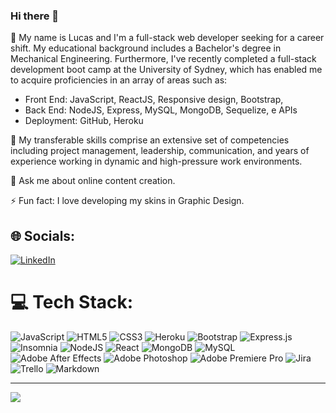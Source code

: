 ### Hi there 👋

🔭 My name is Lucas and I'm a full-stack web developer seeking for a career shift. My educational background includes a Bachelor's degree in Mechanical Engineering. Furthermore, I've recently completed a full-stack development boot camp at the University of Sydney, which has enabled me to acquire proficiencies in an array of areas such as:

- Front End: JavaScript, ReactJS, Responsive design, Bootstrap,
- Back End: NodeJS, Express, MySQL, MongoDB, Sequelize, e APIs
- Deployment: GitHub, Heroku <br>

🌱 My transferable skills comprise an extensive set of competencies including project management, leadership, communication, and years of experience working in dynamic and high-pressure work environments.<br>

💬 Ask me about online content creation.<br>

⚡ Fun fact: I love developing my skins in Graphic Design.


## 🌐 Socials:
[![LinkedIn](https://img.shields.io/badge/LinkedIn-%230077B5.svg?logo=linkedin&logoColor=white)](https://linkedin.com/in/https://www.linkedin.com/in/lucasaraujoau/) 

# 💻 Tech Stack:
![JavaScript](https://img.shields.io/badge/javascript-%23323330.svg?style=for-the-badge&logo=javascript&logoColor=%23F7DF1E) ![HTML5](https://img.shields.io/badge/html5-%23404d59.svg?style=for-the-badge&logo=html5&logoColor=white) ![CSS3](https://img.shields.io/badge/css3-%23323330.svg?style=for-the-badge&logo=css3&logoColor=white) ![Heroku](https://img.shields.io/badge/heroku-%23404d59.svg?style=for-the-badge&logo=heroku&logoColor=white) ![Bootstrap](https://img.shields.io/badge/bootstrap-%23323330.svg?style=for-the-badge&logo=bootstrap&logoColor=white) ![Express.js](https://img.shields.io/badge/express.js-%23404d59.svg?style=for-the-badge&logo=express&logoColor=%2361DAFB) ![Insomnia](https://img.shields.io/badge/Insomnia-%23323330?style=for-the-badge&logo=insomnia&logoColor=5849BE) ![NodeJS](https://img.shields.io/badge/node.js-%23404d59?style=for-the-badge&logo=node.js&logoColor=white) ![React](https://img.shields.io/badge/react-%23323330.svg?style=for-the-badge&logo=react&logoColor=%2361DAFB) ![MongoDB](https://img.shields.io/badge/MongoDB-%23404d59.svg?style=for-the-badge&logo=mongodb&logoColor=white) ![MySQL](https://img.shields.io/badge/mysql-%23323330.svg?style=for-the-badge&logo=mysql&logoColor=white) ![Adobe After Effects](https://img.shields.io/badge/Adobe%20After%20Effects-%23404d59.svg?style=for-the-badge&logo=Adobe%20After%20Effects&logoColor=white) ![Adobe Photoshop](https://img.shields.io/badge/adobephotoshop-%23323330.svg?style=for-the-badge&logo=adobephotoshop&logoColor=white) ![Adobe Premiere Pro](https://img.shields.io/badge/Adobe%20Premiere%20Pro-%23404d59.svg?style=for-the-badge&logo=Adobe%20Premiere%20Pro&logoColor=white) ![Jira](https://img.shields.io/badge/jira-%23323330.svg?style=for-the-badge&logo=jira&logoColor=white) ![Trello](https://img.shields.io/badge/Trello-%23404d59.svg?style=for-the-badge&logo=Trello&logoColor=white) ![Markdown](https://img.shields.io/badge/markdown-%23323330.svg?style=for-the-badge&logo=markdown&logoColor=white)

---
[![](https://visitcount.itsvg.in/api?id=muulinha&icon=0&color=1)](https://visitcount.itsvg.in)

<!-- Proudly created with GPRM ( https://gprm.itsvg.in ) -->
